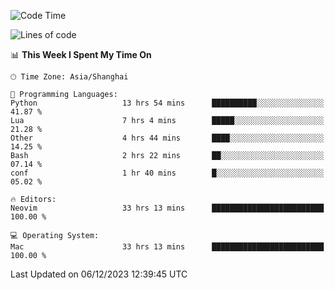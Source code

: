 <!--START_SECTION:waka-->
![Code Time](http://img.shields.io/badge/Code%20Time-1%2C765%20hrs%2021%20mins-blue)

![Lines of code](https://img.shields.io/badge/From%20Hello%20World%20I%27ve%20Written-283.1%20thousand%20lines%20of%20code-blue)

📊 **This Week I Spent My Time On** 

```text
🕑︎ Time Zone: Asia/Shanghai

💬 Programming Languages: 
Python                   13 hrs 54 mins      ██████████░░░░░░░░░░░░░░░   41.87 % 
Lua                      7 hrs 4 mins        █████░░░░░░░░░░░░░░░░░░░░   21.28 % 
Other                    4 hrs 44 mins       ████░░░░░░░░░░░░░░░░░░░░░   14.25 % 
Bash                     2 hrs 22 mins       ██░░░░░░░░░░░░░░░░░░░░░░░   07.14 % 
conf                     1 hr 40 mins        █░░░░░░░░░░░░░░░░░░░░░░░░   05.02 % 

🔥 Editors: 
Neovim                   33 hrs 13 mins      █████████████████████████   100.00 % 

💻 Operating System: 
Mac                      33 hrs 13 mins      █████████████████████████   100.00 % 
```


 Last Updated on 06/12/2023 12:39:45 UTC
<!--END_SECTION:waka-->
